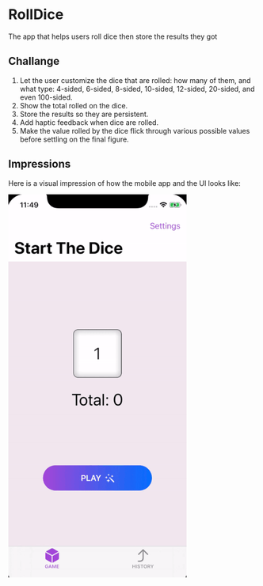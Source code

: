 # RollDice

The app that helps users roll dice then store the results they got

## Challange

1. Let the user customize the dice that are rolled: how many of them, and what type: 4-sided, 6-sided, 8-sided, 10-sided, 12-sided, 20-sided, and even 100-sided.
2. Show the total rolled on the dice.
3. Store the results so they are persistent.
4. Add haptic feedback when dice are rolled.
5. Make the value rolled by the dice flick through various possible values before settling on the final figure.

## Impressions
Here is a visual impression of how the mobile app and the UI looks like:


![](image.gif)
